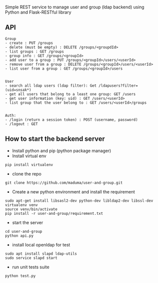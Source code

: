 Simple REST service to manage user and group (ldap backend) using Python and Flask-RESTful library

## API

```
Group
- create : PUT /groups
- delete (must be empty) : DELETE /groups/<groupdId>
- list groups : GET /groups
- group info : GET /groups/<groupId>
- add user to a group : PUT /groups/<groupId>/users/<userId>
- remove user from a group : DELETE /groups/<groupId>/users/<userId>
- list user from a group : GET /groups/<groupId>/users


User
- search all ldap users (ldap filter): Get /ldapusers?filter=(uid=snsak*)
- get all users that belong to a least one group: GET /users
- get user information (key: uid) : GET /users/<userId>
- list group that the user belong to : GET /users/<userId>/groups


Auth:
- /login (return a session token) : POST (username, password)
- /logout : GET
```

## How to start the backend server
- Install python and pip (python package manager)
- Install virtual env
```
pip install virtualenv
```
- clone the repo
```
git clone https://github.com/maduma/user-and-group.git
```
- Create a new python environment and install the requirement
```
sudo apt-get install libsasl2-dev python-dev libldap2-dev libssl-dev
virtualenv venv
source venv/bin/activate
pip install -r user-and-group/requirement.txt
```
- start the server
```
cd user-and-group
python api.py
```

- install local openldap for test
```
sudo apt install slapd ldap-utils
sudo service slapd start
```

- run unit tests suite
```
python test.py
```
